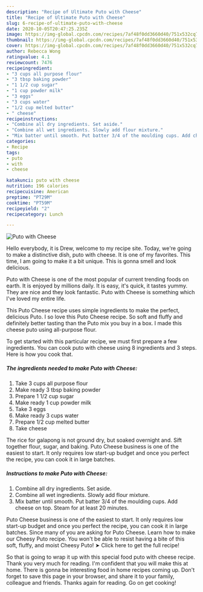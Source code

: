 ```yaml
---
description: "Recipe of Ultimate Puto with Cheese"
title: "Recipe of Ultimate Puto with Cheese"
slug: 6-recipe-of-ultimate-puto-with-cheese
date: 2020-10-05T20:47:25.235Z
image: https://img-global.cpcdn.com/recipes/7af48f0dd3660d40/751x532cq70/puto-with-cheese-recipe-main-photo.jpg
thumbnail: https://img-global.cpcdn.com/recipes/7af48f0dd3660d40/751x532cq70/puto-with-cheese-recipe-main-photo.jpg
cover: https://img-global.cpcdn.com/recipes/7af48f0dd3660d40/751x532cq70/puto-with-cheese-recipe-main-photo.jpg
author: Rebecca Wong
ratingvalue: 4.1
reviewcount: 7476
recipeingredient:
- "3 cups all purpose flour"
- "3 tbsp baking powder"
- "1 1/2 cup sugar"
- "1 cup powder milk"
- "3 eggs"
- "3 cups water"
- "1/2 cup melted butter"
- " cheese"
recipeinstructions:
- "Combine all dry ingredients. Set aside."
- "Combine all wet ingredients. Slowly add flour mixture."
- "Mix batter until smooth. Put batter 3/4 of the moulding cups. Add cheese on top. Steam for at least 20 minutes."
categories:
- Recipe
tags:
- puto
- with
- cheese

katakunci: puto with cheese 
nutrition: 196 calories
recipecuisine: American
preptime: "PT29M"
cooktime: "PT59M"
recipeyield: "2"
recipecategory: Lunch

---
```



![Puto with Cheese](https://img-global.cpcdn.com/recipes/7af48f0dd3660d40/751x532cq70/puto-with-cheese-recipe-main-photo.jpg)

Hello everybody, it is Drew, welcome to my recipe site. Today, we're going to make a distinctive dish, puto with cheese. It is one of my favorites. This time, I am going to make it a bit unique. This is gonna smell and look delicious.

Puto with Cheese is one of the most popular of current trending foods on earth. It is enjoyed by millions daily. It is easy, it's quick, it tastes yummy. They are nice and they look fantastic. Puto with Cheese is something which I've loved my entire life.

This Puto Cheese recipe uses simple ingredients to make the perfect, delicious Puto. I so love this Puto Cheese recipe. So soft and fluffy and definitely better tasting than the Puto mix you buy in a box. I made this cheese puto using all-purpose flour.


To get started with this particular recipe, we must first prepare a few ingredients. You can cook puto with cheese using 8 ingredients and 3 steps. Here is how you cook that.

<!--inarticleads1-->

##### The ingredients needed to make Puto with Cheese:

1. Take 3 cups all purpose flour
1. Make ready 3 tbsp baking powder
1. Prepare 1 1/2 cup sugar
1. Make ready 1 cup powder milk
1. Take 3 eggs
1. Make ready 3 cups water
1. Prepare 1/2 cup melted butter
1. Take  cheese


The rice for galapong is not ground dry, but soaked overnight and. Sift together flour, sugar, and baking. Puto Cheese business is one of the easiest to start. It only requires low start-up budget and once you perfect the recipe, you can cook it in large batches. 

<!--inarticleads2-->

##### Instructions to make Puto with Cheese:

1. Combine all dry ingredients. Set aside.
1. Combine all wet ingredients. Slowly add flour mixture.
1. Mix batter until smooth. Put batter 3/4 of the moulding cups. Add cheese on top. Steam for at least 20 minutes.


Puto Cheese business is one of the easiest to start. It only requires low start-up budget and once you perfect the recipe, you can cook it in large batches. Since many of you are asking for Puto Cheese. Learn how to make our Cheesy Puto recipe. You won&#39;t be able to resist having a bite of this soft, fluffy, and moist Cheesy Puto! ➤ Click here to get the full recipe! 

So that is going to wrap it up with this special food puto with cheese recipe. Thank you very much for reading. I'm confident that you will make this at home. There is gonna be interesting food in home recipes coming up. Don't forget to save this page in your browser, and share it to your family, colleague and friends. Thanks again for reading. Go on get cooking!

